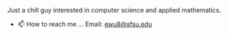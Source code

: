 Just a chill guy interested in computer science and applied mathematics.

- 📫 How to reach me ... Email: ewu8@sfsu.edu

<!---
swurlybox/swurlybox is a ✨ special ✨ repository because its `README.md` (this file) appears on your GitHub profile.
You can click the Preview link to take a look at your changes.
--->
